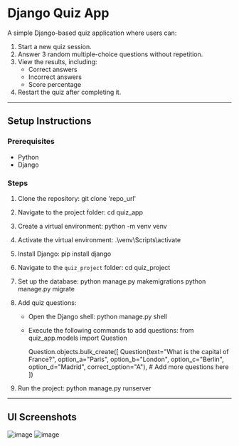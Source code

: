# Django Quiz App

A simple Django-based quiz application where users can:
1. Start a new quiz session.
2. Answer 3 random multiple-choice questions without repetition.
3. View the results, including:
   - Correct answers
   - Incorrect answers
   - Score percentage
4. Restart the quiz after completing it.

---

## Setup Instructions

### Prerequisites
- Python
- Django

### Steps
1. Clone the repository:
   git clone 'repo_url'

2. Navigate to the project folder:
   cd quiz_app

3. Create a virtual environment:
   python -m venv venv

4. Activate the virtual environment:
     .\venv\Scripts\activate

5. Install Django:
   pip install django

6. Navigate to the `quiz_project` folder:
   cd quiz_project

7. Set up the database:
   python manage.py makemigrations
   python manage.py migrate

8. Add quiz questions:
   - Open the Django shell:
     python manage.py shell
   - Execute the following commands to add questions:
     from quiz_app.models import Question
     
     Question.objects.bulk_create([
         Question(text="What is the capital of France?", option_a="Paris", option_b="London", option_c="Berlin", option_d="Madrid", correct_option="A"),
         # Add more questions here
     ])

9. Run the project:
   python manage.py runserver

---

## UI Screenshots
![image](https://github.com/user-attachments/assets/e34c42b1-0b75-4995-bb99-a480df2fc9ab)
![image](https://github.com/user-attachments/assets/1e171fda-2d88-4a6a-8e54-850ba6a28a77)


